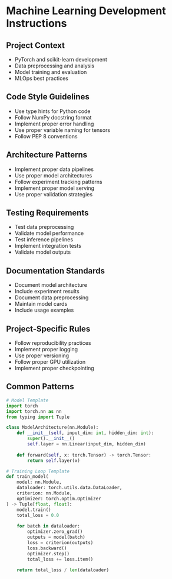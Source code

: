 # Machine Learning Development Instructions

## Project Context
- PyTorch and scikit-learn development
- Data preprocessing and analysis
- Model training and evaluation
- MLOps best practices

## Code Style Guidelines
- Use type hints for Python code
- Follow NumPy docstring format
- Implement proper error handling
- Use proper variable naming for tensors
- Follow PEP 8 conventions

## Architecture Patterns
- Implement proper data pipelines
- Use proper model architectures
- Follow experiment tracking patterns
- Implement proper model serving
- Use proper validation strategies

## Testing Requirements
- Test data preprocessing
- Validate model performance
- Test inference pipelines
- Implement integration tests
- Validate model outputs

## Documentation Standards
- Document model architecture
- Include experiment results
- Document data preprocessing
- Maintain model cards
- Include usage examples

## Project-Specific Rules
- Follow reproducibility practices
- Implement proper logging
- Use proper versioning
- Follow proper GPU utilization
- Implement proper checkpointing

## Common Patterns
```python
# Model Template
import torch
import torch.nn as nn
from typing import Tuple

class ModelArchitecture(nn.Module):
    def __init__(self, input_dim: int, hidden_dim: int):
        super().__init__()
        self.layer = nn.Linear(input_dim, hidden_dim)
        
    def forward(self, x: torch.Tensor) -> torch.Tensor:
        return self.layer(x)

# Training Loop Template
def train_model(
    model: nn.Module,
    dataloader: torch.utils.data.DataLoader,
    criterion: nn.Module,
    optimizer: torch.optim.Optimizer
) -> Tuple[float, float]:
    model.train()
    total_loss = 0.0
    
    for batch in dataloader:
        optimizer.zero_grad()
        outputs = model(batch)
        loss = criterion(outputs)
        loss.backward()
        optimizer.step()
        total_loss += loss.item()
    
    return total_loss / len(dataloader)
```